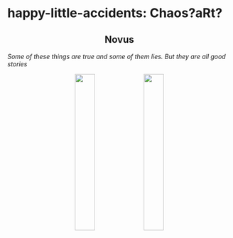 # happy-little-accidents: Chaos?aRt?

<h2 align = "center">
    Novus
</h2> 


*Some of these things are true and some of them lies. But they are all good stories*

<p align = "center">
    <img src = "R_palette\novus\novus_5_1.png" width = "30%">
    <img src = R_palette\novus\novus_4_1.png width = "30%">
</p>
